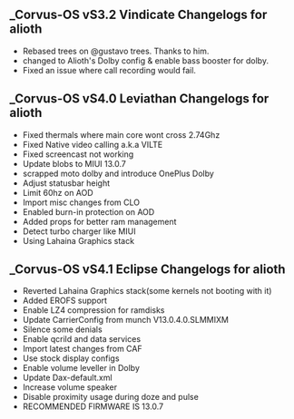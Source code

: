 ## _Corvus-OS vS3.2 Vindicate Changelogs for alioth

- Rebased trees on @gustavo trees. Thanks to him. 
- changed to Alioth's Dolby config & enable bass booster for dolby. 
- Fixed an issue where call recording would fail.

## _Corvus-OS vS4.0 Leviathan Changelogs for alioth
- Fixed thermals where main core wont cross 2.74Ghz
- Fixed Native video calling a.k.a VILTE
- Fixed screencast not working
- Update blobs to MIUI 13.0.7
- scrapped moto dolby and introduce OnePlus Dolby
- Adjust statusbar height
- Limit 60hz on AOD
- Import misc changes from CLO
- Enabled burn-in protection on AOD
- Added props for better ram management
- Detect turbo charger like MIUI
- Using Lahaina Graphics stack

## _Corvus-OS vS4.1 Eclipse Changelogs for alioth
- Reverted Lahaina Graphics stack(some kernels not booting with it)
- Added EROFS support
- Enable LZ4 compression for ramdisks 
- Update CarrierConfig from munch V13.0.4.0.SLMMIXM
- Silence some denials
- Enable qcrild and data services 
- Import latest changes from CAF
- Use stock display configs
- Enable volume leveller in Dolby
- Update Dax-default.xml
- Increase volume speaker
- Disable proximity usage during doze and pulse
- RECOMMENDED FIRMWARE IS 13.0.7
